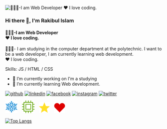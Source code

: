 
![👩🏻‍💻-I am Web Developer  ❤️ I love coding.](https://scontent.fdac96-2.fna.fbcdn.net/v/t39.30808-6/483506885_952607853693990_5749644073391108016_n.jpg?stp=dst-jpg_s960x960_tt6&_nc_cat=110&ccb=1-7&_nc_sid=cc71e4&_nc_eui2=AeGlb8JzkcgzStDw34xQls9HzHVHfoiQmfvMdUd-iJCZ-y_GeSYB_FHdMEl8pfW16-ptXxvDcR9dewCsGzJBA85_&_nc_ohc=ASPtUhCaVn0Q7kNvwGxpSEQ&_nc_oc=AdnPjUnjdMS2PqVQmb5ZsDOULGdXWWGIXh-sydNUfth0luZnFdr0n4IwUYDmxa85ZYOkV4Ka4ZTNV9JMHepvAAVn&_nc_zt=23&_nc_ht=scontent.fdac96-2.fna&_nc_gid=WCDOqCA9bP_OLQcG5PuXNA&oh=00_AfKGSmLRcraICFes-yo0yYcUd21Ovoiw2MR2darTkcL2LQ&oe=682220BF)
### Hi there 👋, I'm Rakibul Islam
#### 👩🏻‍💻-I am Web Developer <br/>  ❤️ I love coding.


🧑🏻‍💻- I am studying in the computer department at the polytechnic.
 I want to be a web developer, I am currently learning web development.❤️ I love coding.

Skills:  JS / HTML / CSS

- 🔭 I’m currently working on I'm a studying  
- 🌱 I’m currently learning Web development. 


[<img src='https://cdn.jsdelivr.net/npm/simple-icons@3.0.1/icons/github.svg' alt='github' height='40'>](https://github.com/rakib12201)  [<img src='https://cdn.jsdelivr.net/npm/simple-icons@3.0.1/icons/linkedin.svg' alt='linkedin' height='40'>](https://www.linkedin.com/in/rakibul-islam-80576135b/)  [<img src='https://cdn.jsdelivr.net/npm/simple-icons@3.0.1/icons/facebook.svg' alt='facebook' height='40'>](https://www.facebook.com/https://web.facebook.com/profile.php?id=100068343520836)  [<img src='https://cdn.jsdelivr.net/npm/simple-icons@3.0.1/icons/instagram.svg' alt='instagram' height='40'>](https://www.instagram.com/rs_rakib/)  [<img src='https://cdn.jsdelivr.net/npm/simple-icons@3.0.1/icons/twitter.svg' alt='twitter' height='40'>](https://twitter.com/https://twitter-cl.vercel.app/home)  

<a href='https://archiveprogram.github.com/'><img src='https://raw.githubusercontent.com/acervenky/animated-github-badges/master/assets/acbadge.gif' width='40' height='40'></a> <a href='https://docs.github.com/en/developers'><img src='https://raw.githubusercontent.com/acervenky/animated-github-badges/master/assets/devbadge.gif' width='40' height='40'></a> <a href='https://stars.github.com/'><img src='https://raw.githubusercontent.com/acervenky/animated-github-badges/master/assets/starbadge.gif' width='35' height='35'></a> <a href='https://docs.github.com/en/github/supporting-the-open-source-community-with-github-sponsors'><img src='https://raw.githubusercontent.com/acervenky/animated-github-badges/master/assets/sponsorbadge.gif' width='35' height='35'></a> 

[![Top Langs](https://github-readme-stats.vercel.app/api/top-langs/?username=rakib12201)](https://github.com/anuraghazra/github-readme-stats)

